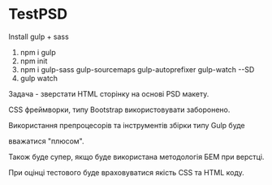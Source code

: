 # TestPSD

Install gulp + sass

1) npm i gulp
2) npm init
3) npm i gulp-sass gulp-sourcemaps gulp-autoprefixer gulp-watch --SD
4) gulp watch

Задача - зверстати HTML сторінку на основі PSD макету.

CSS фреймворки, типу Bootstrap використовувати заборонено.

Використання препроцесорів  та інструментів збірки типу Gulp буде

вважатися "плюсом".

Також буде супер, якщо буде використана методологія БЕМ при верстці.

При оцінці  тестового буде враховуватися  якість CSS та HTML коду.
